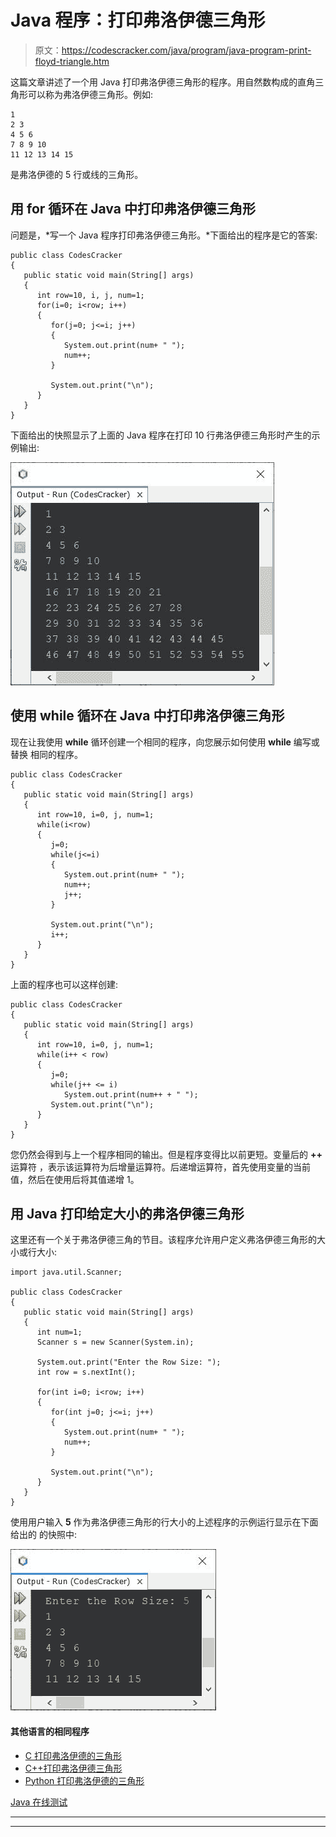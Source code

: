 # Java 程序：打印弗洛伊德三角形

> 原文：<https://codescracker.com/java/program/java-program-print-floyd-triangle.htm>

这篇文章讲述了一个用 Java 打印弗洛伊德三角形的程序。用自然数构成的直角三角形可以称为弗洛伊德三角形。例如:

```
1 
2 3 
4 5 6 
7 8 9 10 
11 12 13 14 15 
```

是弗洛伊德的 5 行或线的三角形。

## 用 for 循环在 Java 中打印弗洛伊德三角形

问题是，*写一个 Java 程序打印弗洛伊德三角形。*下面给出的程序是它的答案:

```
public class CodesCracker
{
   public static void main(String[] args)
   {
      int row=10, i, j, num=1;
      for(i=0; i<row; i++)
      {
         for(j=0; j<=i; j++)
         {
            System.out.print(num+ " ");
            num++;
         }

         System.out.print("\n");
      }
   }
}
```

下面给出的快照显示了上面的 Java 程序在打印 10 行弗洛伊德三角形时产生的示例输出:

![Java Program print floyd triangle](img/ea243ce49249b0d944450b9ef2f2396b.png)

## 使用 while 循环在 Java 中打印弗洛伊德三角形

现在让我使用 **while** 循环创建一个相同的程序，向您展示如何使用 **while** 编写或替换 相同的程序。

```
public class CodesCracker
{
   public static void main(String[] args)
   {
      int row=10, i=0, j, num=1;
      while(i<row)
      {
         j=0;
         while(j<=i)
         {
            System.out.print(num+ " ");
            num++;
            j++;
         }

         System.out.print("\n");
         i++;
      }
   }
}
```

上面的程序也可以这样创建:

```
public class CodesCracker
{
   public static void main(String[] args)
   {
      int row=10, i=0, j, num=1;
      while(i++ < row)
      {
         j=0;
         while(j++ <= i)
            System.out.print(num++ + " ");
         System.out.print("\n");
      }
   }
}
```

您仍然会得到与上一个程序相同的输出。但是程序变得比以前更短。变量后的 **++** 运算符 ，表示该运算符为后增量运算符。后递增运算符，首先使用变量的当前 值，然后在使用后将其值递增 1。

## 用 Java 打印给定大小的弗洛伊德三角形

这里还有一个关于弗洛伊德三角的节目。该程序允许用户定义弗洛伊德三角形的大小或行大小:

```
import java.util.Scanner;

public class CodesCracker
{
   public static void main(String[] args)
   {
      int num=1;
      Scanner s = new Scanner(System.in);

      System.out.print("Enter the Row Size: ");
      int row = s.nextInt();

      for(int i=0; i<row; i++)
      {
         for(int j=0; j<=i; j++)
         {
            System.out.print(num+ " ");
            num++;
         }

         System.out.print("\n");
      }
   }
}
```

使用用户输入 **5** 作为弗洛伊德三角形的行大小的上述程序的示例运行显示在下面给出的 的快照中:

![java print floyd triangle](img/ffc6136597b70491b4772db8307ce5a4.png)

#### 其他语言的相同程序

*   [C 打印弗洛伊德的三角形](/c/program/c-program-print-floyd-triangle.htm)
*   [C++打印弗洛伊德三角形](/cpp/program/cpp-program-print-floyd-triangle.htm)
*   [Python 打印弗洛伊德的三角形](/python/program/python-program-print-floyd-triangle.htm)

[Java 在线测试](/exam/showtest.php?subid=1)

* * *

* * *